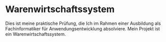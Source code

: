 # Warenwirtschaftssystem

Dies ist meine praktische Prüfung, die Ich im Rahmen einer Ausbildung als Fachinformatiker für Anwendungsentwicklung absolviere.
Mein Projekt ist ein Warenwirtschaftssystem.
